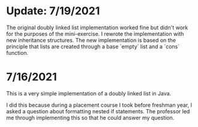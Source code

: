 <h1> Update: 7/19/2021 </h1>
The original doubly linked list implementation worked fine but didn't work for the purposes of the mini-exercise. I rewrote the implementation with new inheritance structures.
The new implementation is based on the principle that lists are created through a base `empty` list and a `cons` function. 

<h1> 7/16/2021 </h1>
This is a very simple implementation of a doubly linked list in Java.

I did this because during a placement course I took before freshman year, I asked a question about formatting nested if statements. 
The professor led me through implementing this so that he could answer my question.


